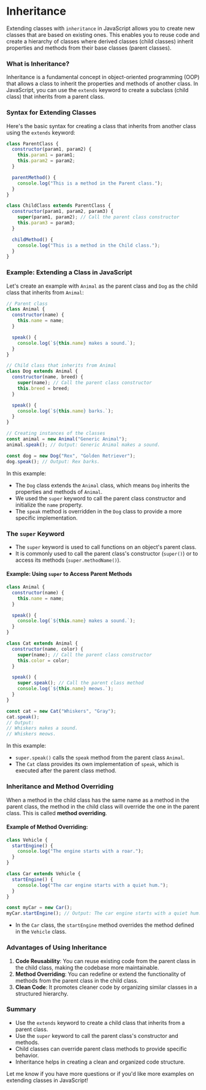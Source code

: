 # Inheritance

Extending classes with `inheritance` in JavaScript allows you to create new classes that are based on existing ones. This enables you to reuse code and create a hierarchy of classes where derived classes (child classes) inherit properties and methods from their base classes (parent classes).

### What is Inheritance?

Inheritance is a fundamental concept in object-oriented programming (OOP) that allows a class to inherit the properties and methods of another class. In JavaScript, you can use the `extends` keyword to create a subclass (child class) that inherits from a parent class.

### Syntax for Extending Classes

Here's the basic syntax for creating a class that inherits from another class using the `extends` keyword:

```javascript
class ParentClass {
  constructor(param1, param2) {
    this.param1 = param1;
    this.param2 = param2;
  }

  parentMethod() {
    console.log("This is a method in the Parent class.");
  }
}

class ChildClass extends ParentClass {
  constructor(param1, param2, param3) {
    super(param1, param2); // Call the parent class constructor
    this.param3 = param3;
  }

  childMethod() {
    console.log("This is a method in the Child class.");
  }
}
```

### Example: Extending a Class in JavaScript

Let's create an example with `Animal` as the parent class and `Dog` as the child class that inherits from `Animal`:

```javascript
// Parent class
class Animal {
  constructor(name) {
    this.name = name;
  }

  speak() {
    console.log(`${this.name} makes a sound.`);
  }
}

// Child class that inherits from Animal
class Dog extends Animal {
  constructor(name, breed) {
    super(name); // Call the parent class constructor
    this.breed = breed;
  }

  speak() {
    console.log(`${this.name} barks.`);
  }
}

// Creating instances of the classes
const animal = new Animal("Generic Animal");
animal.speak(); // Output: Generic Animal makes a sound.

const dog = new Dog("Rex", "Golden Retriever");
dog.speak(); // Output: Rex barks.
```

In this example:

- The `Dog` class extends the `Animal` class, which means `Dog` inherits the properties and methods of `Animal`.
- We used the `super` keyword to call the parent class constructor and initialize the `name` property.
- The `speak` method is overridden in the `Dog` class to provide a more specific implementation.

### The `super` Keyword

- The `super` keyword is used to call functions on an object's parent class.
- It is commonly used to call the parent class's constructor (`super()`) or to access its methods (`super.methodName()`).

#### Example: Using `super` to Access Parent Methods

```javascript
class Animal {
  constructor(name) {
    this.name = name;
  }

  speak() {
    console.log(`${this.name} makes a sound.`);
  }
}

class Cat extends Animal {
  constructor(name, color) {
    super(name); // Call the parent class constructor
    this.color = color;
  }

  speak() {
    super.speak(); // Call the parent class method
    console.log(`${this.name} meows.`);
  }
}

const cat = new Cat("Whiskers", "Gray");
cat.speak();
// Output:
// Whiskers makes a sound.
// Whiskers meows.
```

In this example:

- `super.speak()` calls the `speak` method from the parent class `Animal`.
- The `Cat` class provides its own implementation of `speak`, which is executed after the parent class method.

### Inheritance and Method Overriding

When a method in the child class has the same name as a method in the parent class, the method in the child class will override the one in the parent class. This is called **method overriding**.

#### Example of Method Overriding:

```javascript
class Vehicle {
  startEngine() {
    console.log("The engine starts with a roar.");
  }
}

class Car extends Vehicle {
  startEngine() {
    console.log("The car engine starts with a quiet hum.");
  }
}

const myCar = new Car();
myCar.startEngine(); // Output: The car engine starts with a quiet hum.
```

- In the `Car` class, the `startEngine` method overrides the method defined in the `Vehicle` class.

### Advantages of Using Inheritance

1. **Code Reusability**: You can reuse existing code from the parent class in the child class, making the codebase more maintainable.
2. **Method Overriding**: You can redefine or extend the functionality of methods from the parent class in the child class.
3. **Clean Code**: It promotes cleaner code by organizing similar classes in a structured hierarchy.

### Summary

- Use the `extends` keyword to create a child class that inherits from a parent class.
- Use the `super` keyword to call the parent class's constructor and methods.
- Child classes can override parent class methods to provide specific behavior.
- Inheritance helps in creating a clean and organized code structure.

Let me know if you have more questions or if you'd like more examples on extending classes in JavaScript!
